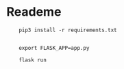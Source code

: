 # Reademe

        pip3 install -r requirements.txt

        
        export FLASK_APP=app.py

        flask run